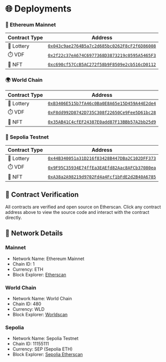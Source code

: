 # 🌐 Deployments

### 🔹 Ethereum Mainnet

| Contract Type | Address                                                                                                                 |
| ------------- | ----------------------------------------------------------------------------------------------------------------------- |
| 🎲 Lottery    | [`0x043c9ae2764B5a7c2d685bc0262F8cF2f6D86008`](https://etherscan.io/address/0x043c9ae2764B5a7c2d685bc0262F8cF2f6D86008) |
| ⏱️ VDF        | [`0x2f22c37eA674C6977368D3873219c0595A5465F3`](https://etherscan.io/address/0x2f22c37eA674C6977368D3873219c0595A5465F3) |
| 🎨 NFT        | [`0xc690cf57CcB5AC272f58b9F8509e2cb516cD0112`](https://etherscan.io/address/0xc690cf57CcB5AC272f58b9F8509e2cb516cD0112) |

### 🌍 World Chain

| Contract Type | Address                                                                                                                  |
| ------------- | ------------------------------------------------------------------------------------------------------------------------ |
| 🎲 Lottery    | [`0xB3406E515b7fA46c0Ba0E8A65e15D459A44E2de4`](https://worldscan.org/address/0xB3406E515b7fA46c0Ba0E8A65e15D459A44E2de4) |
| ⏱️ VDF        | [`0xF8dd992D8742D735C308f22650Ce9Fee5D61bc28`](https://worldscan.org/address/0xF8dd992D8742D735C308f22650Ce9Fee5D61bc28) |
| 🎨 NFT        | [`0x35AB41C4cfEF24387E0add87F13BBb57A2bb25d9`](https://worldscan.org/address/0x35AB41C4cfEF24387E0add87F13BBb57A2bb25d9) |

### 🔷 Sepolia Testnet

| Contract Type | Address                                                                                                                         |
| ------------- | ------------------------------------------------------------------------------------------------------------------------------- |
| 🎲 Lottery    | [`0x44B340051a31D216f83428B447DBa2C102DFF373`](https://sepolia.etherscan.io/address/0x44B340051a31D216f83428B447DBa2C102DFF373) |
| ⏱️ VDF        | [`0x9F95C35934E74ffEa3EAEfd82Aac8AFCb37080ea`](https://sepolia.etherscan.io/address/0x9F95C35934E74ffEa3EAEfd82Aac8AFCb37080ea) |
| 🎨 NFT        | [`0xA38a2A98219d9702Fd4a4Fcf1bFdE2d2B40A6785`](https://sepolia.etherscan.io/address/0xA38a2A98219d9702Fd4a4Fcf1bFdE2d2B40A6785) |

## 📝 Contract Verification

All contracts are verified and open source on Etherscan. Click any contract address above to view the source code and interact with the contract directly.

## 🔄 Network Details

### Mainnet

- Network Name: Ethereum Mainnet
- Chain ID: 1
- Currency: ETH
- Block Explorer: [Etherscan](https://etherscan.io)

### World Chain

- Network Name: World Chain
- Chain ID: 480
- Currency: WLD
- Block Explorer: [Worldscan](https://worldscan.org)

### Sepolia

- Network Name: Sepolia Testnet
- Chain ID: 11155111
- Currency: SEP (Sepolia ETH)
- Block Explorer: [Sepolia Etherscan](https://sepolia.etherscan.io)
